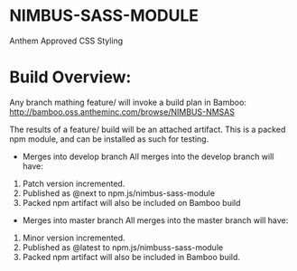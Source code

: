 # NIMBUS-SASS-MODULE
Anthem Approved CSS Styling


# Build Overview:

Any branch mathing feature/ will invoke a build plan in Bamboo: http://bamboo.oss.antheminc.com/browse/NIMBUS-NMSAS

The results of a feature/ build will be an attached artifact.  This is a packed npm module, and can be installed as such for testing.

* Merges into develop branch
All merges into the develop branch will have:
1. Patch version incremented.
2. Published as @next to npm.js/nimbus-sass-module
3. Packed npm artifact will also be included on Bamboo build

* Merges into master branch
All merges into the master branch will have: 
1. Minor version incremented.
2. Published as @latest to npm.js/nimbuss-sass-module
3. Packed npm artifact will also be included in Bamboo build. 
